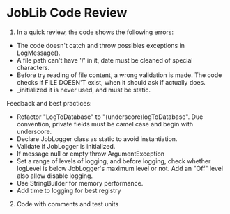 # JobLib Code Review

1) In a quick review, the code shows the following errors:
  - The code doesn't catch and throw possibles exceptions in LogMessage().
  - A file path can't have '/' in it, date must be cleaned of special characters.
  - Before try reading of file content, a wrong validation is made. The code checks if FILE DOESN'T exist, when it should ask if actually does.
  - _initialized it is never used, and must be static.
  
  Feedback and best practices:
  
  - Refactor "LogToDatabase" to "(underscore)logToDatabase". Due convention, private fields must be camel case and begin with underscore.
  - Declare JobLogger class as static to avoid instantiation.
  - Validate if JobLogger is initialized.
  - If message null or empty throw ArgumentException
  - Set a range of levels of logging, and before logging, check whether logLevel is below JobLogger's maximum level or not. Add an "Off" 
  level also allow disable logging.
  - Use StringBuilder for memory performance.
  - Add time to logging for best registry

2) Code with comments and test units
